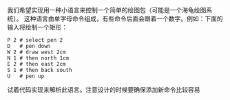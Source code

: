 我们希望实现用一种小语言来控制一个简单的绘图包（可能是一个海龟绘图系统）。
这种语言由单字母命令组成，有些命令后面会跟着一个数字。例如：下面的输入将绘制一个矩形：
```text
P 2 # select pen 2
D   # pen down
W 2 # draw west 2cm
N 1 # then north 1cm
E 2 # then east 2cm
S 1 # then back south
U   # pen up
```
试着代码实现来解析此语言。注意设计的时候要确保添加新命令比较容易